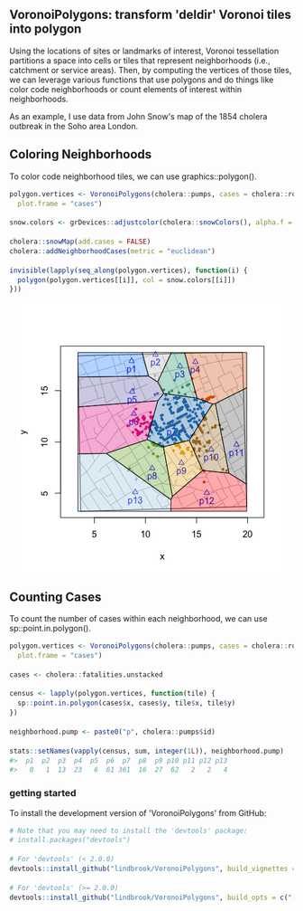 
<!-- README.md is generated from README.Rmd. Please edit that file -->
VoronoiPolygons: transform 'deldir' Voronoi tiles into polygon
--------------------------------------------------------------

Using the locations of sites or landmarks of interest, Voronoi tessellation partitions a space into cells or tiles that represent neighborhoods (i.e., catchment or service areas). Then, by computing the vertices of those tiles, we can leverage various functions that use polygons and do things like color code neighborhoods or count elements of interest within neighborhoods.

As an example, I use data from John Snow's map of the 1854 cholera outbreak in the Soho area London.

Coloring Neighborhoods
----------------------

To color code neighborhood tiles, we can use graphics::polygon().

``` r
polygon.vertices <- VoronoiPolygons(cholera::pumps, cases = cholera::roads,
  plot.frame = "cases")

snow.colors <- grDevices::adjustcolor(cholera::snowColors(), alpha.f = 1/3)

cholera::snowMap(add.cases = FALSE)
cholera::addNeighborhoodCases(metric = "euclidean")

invisible(lapply(seq_along(polygon.vertices), function(i) {
  polygon(polygon.vertices[[i]], col = snow.colors[[i]])
}))
```

<img src="README_files/figure-markdown_github/coloring-1.png" style="display: block; margin: auto;" />

Counting Cases
--------------

To count the number of cases within each neighborhood, we can use sp::point.in.polygon().

``` r
polygon.vertices <- VoronoiPolygons(cholera::pumps, cases = cholera::roads,
  plot.frame = "cases")

cases <- cholera::fatalities.unstacked

census <- lapply(polygon.vertices, function(tile) {
  sp::point.in.polygon(cases$x, cases$y, tile$x, tile$y)
})

neighborhood.pump <- paste0("p", cholera::pumps$id)

stats::setNames(vapply(census, sum, integer(1L)), neighborhood.pump)
#>  p1  p2  p3  p4  p5  p6  p7  p8  p9 p10 p11 p12 p13 
#>   0   1  13  23   6  61 361  16  27  62   2   2   4
```

### getting started

To install the development version of 'VoronoiPolygons' from GitHub:

``` r
# Note that you may need to install the 'devtools' package:
# install.packages("devtools")

# For 'devtools' (< 2.0.0)
devtools::install_github("lindbrook/VoronoiPolygons", build_vignettes = TRUE)

# For 'devtools' (>= 2.0.0)
devtools::install_github("lindbrook/VoronoiPolygons", build_opts = c("--no-resave-data", "--no-manual"))
```

